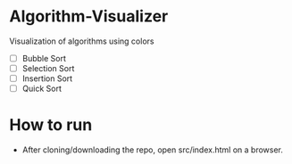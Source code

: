 # Algorithm-Visualizer
Visualization of algorithms using colors

- [ ] Bubble Sort
- [ ] Selection Sort
- [ ] Insertion Sort
- [ ] Quick Sort

# How to run

* After cloning/downloading the repo, open src/index.html on a browser.

